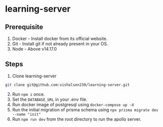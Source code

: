 # learning-server

## Prerequisite

1. Docker - Install docker from its official website.
2. Git - Install git if not already present in your OS.
3. Node - Above v14.17.0

## Steps

1. Clone learning-server
```bash
git clone git@github.com:vishalsen230/learning-server.git
```
2. Run `npm i` once.
3. Set the `DATABASE_URL` in your .env file.
4. Run docker image of postgresql using `docker-compose up -d`
5. Run the initial migration of prisma schema using `npx prisma migrate dev --name "init"`
6. Run `npm run dev` from the root directory to run the apollo server.